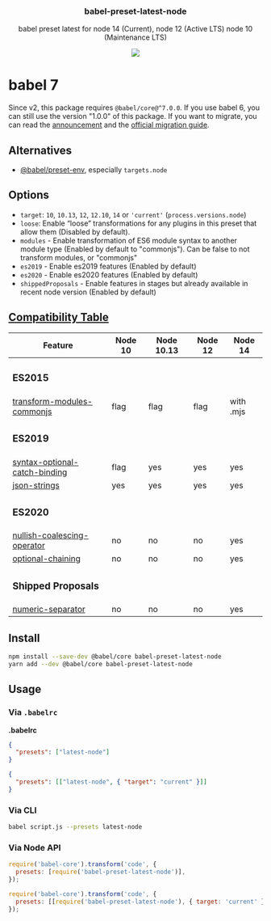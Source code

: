 <h3 align="center">
  babel-preset-latest-node
</h3>

<p align="center">
  babel preset latest for node 14 (Current), node 12 (Active LTS) node 10 (Maintenance LTS)
</p>

<p align="center">
  <a href="https://npmjs.org/package/babel-preset-latest-node"><img src="https://img.shields.io/npm/v/babel-preset-latest-node.svg?style=flat-square"></a>
</p>

# babel 7

Since v2, this package requires `@babel/core@^7.0.0`. If you use babel 6, you can still use the version "1.0.0" of this package. If you want to migrate, you can read the [announcement](https://babeljs.io/blog/2018/08/27/7.0.0) and the [official migration guide](https://babeljs.io/docs/en/v7-migration).

## Alternatives

- [@babel/preset-env](https://www.npmjs.com/package/@babel/preset-env), especially `targets.node`

## Options

- `target`: `10`, `10.13`, `12`, `12.10`, `14` or `'current'` (`process.versions.node`)
- `loose`: Enable “loose” transformations for any plugins in this preset that allow them (Disabled by default).
- `modules` - Enable transformation of ES6 module syntax to another module type (Enabled by default to "commonjs"). Can be false to not transform modules, or "commonjs"
- `es2019` - Enable es2019 features (Enabled by default)
- `es2020` - Enable es2020 features (Enabled by default)
- `shippedProposals` - Enable features in stages but already available in recent node version (Enabled by default)

## [Compatibility Table](http://node.green/)

| Feature                                                                                                         | Node 10 | Node 10.13 | Node 12 | Node 14   |
| --------------------------------------------------------------------------------------------------------------- | ------- | ---------- | ------- | --------- |
| <h3>ES2015</h3>                                                                                                 |         |            |         |           |
| [transform-modules-commonjs](https://www.npmjs.com/package/@babel/plugin-transform-modules-commonjs)            | flag    | flag       | flag    | with .mjs |
| <h3>ES2019</h3>                                                                                                 |         |            |         |           |
| [syntax-optional-catch-binding](https://www.npmjs.com/package/@babel/plugin-syntax-optional-catch-binding)      | flag    | yes        | yes     | yes       |
| [json-strings](https://www.npmjs.com/package/@babel/plugin-proposal-json-strings)                               | yes     | yes        | yes     | yes       |
| <h3>ES2020</h3>                                                                                                 |         |            |         |           |
| [nullish-coalescing-operator](https://www.npmjs.com/package/@babel/plugin-proposal-nullish-coalescing-operator) | no      | no         | no      | yes       |
| [optional-chaining](https://www.npmjs.com/package/@babel/plugin-proposal-optional-chaining)                     | no      | no         | no      | yes       |
| <h3>Shipped Proposals</h3>                                                                                      |         |            |         |           |
| [numeric-separator](https://www.npmjs.com/package/@babel/plugin-syntax-numeric-separator)                       | no      | no         | no      | yes       |

## Install

```bash
npm install --save-dev @babel/core babel-preset-latest-node
yarn add --dev @babel/core babel-preset-latest-node
```

## Usage

### Via `.babelrc`

**.babelrc**

```json
{
  "presets": ["latest-node"]
}
```

```json
{
  "presets": [["latest-node", { "target": "current" }]]
}
```

### Via CLI

```sh
babel script.js --presets latest-node
```

### Via Node API

```javascript
require('babel-core').transform('code', {
  presets: [require('babel-preset-latest-node')],
});
```

```javascript
require('babel-core').transform('code', {
  presets: [[require('babel-preset-latest-node'), { target: 'current' }]],
});
```
